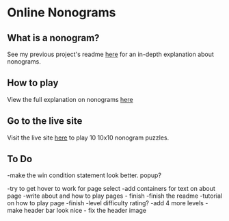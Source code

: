 # Online Nonograms

## What is a nonogram?

See my previous project's readme <a href="https://github.com/emilylasecki/Nonogram-Counting" >here</a> for an in-depth explanation about nonograms. 

## How to play

View the full explanation on nonograms <a href="https://online-nonograms.netlify.app/howtoplay">here</a>

## Go to the live site

Visit the live site <a href="https://online-nonograms.netlify.app/">here</a> to play 10 10x10 nonogram puzzles.

## To Do

-make the win condition statement look better. popup?

-try to get hover to work for page select
-add containers for text on about page
-write about and how to play pages - finish
-finish the readme
-tutorial on how to play page -finish
-level difficulty rating?
-add 4 more levels
-make header bar look nice - fix the header image


